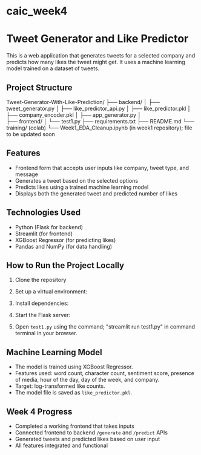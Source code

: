 # caic_week4
# Tweet Generator and Like Predictor

This is a web application that generates tweets for a selected company and predicts how many likes the tweet might get. It uses a machine learning model trained on a dataset of tweets.

## Project Structure
Tweet-Generator-With-Like-Prediction/
├── backend/
│   ├── tweet_generator.py
│   ├── like_predictor_api.py
│   ├── like_predictor.pkl
│   ├── company_encoder.pkl
│   ├── app_generator.py
│   
├── frontend/
│   └── test1.py
├── requirements.txt
├── README.md
└── training/ (colab)
    └── Week1_EDA_Cleanup.ipynb (in week1 repository); file to be updated soon



## Features

- Frontend form that accepts user inputs like company, tweet type, and message
- Generates a tweet based on the selected options
- Predicts likes using a trained machine learning model
- Displays both the generated tweet and predicted number of likes

## Technologies Used

- Python (Flask for backend)
- Streamlit (for frontend)
- XGBoost Regressor (for predicting likes)
- Pandas and NumPy (for data handling)

## How to Run the Project Locally

1. Clone the repository
  
3. Set up a virtual environment:

4. Install dependencies:

5. Start the Flask server:

6. Open `test1.py` using the command; "streamlit run test1.py" in command terminal in your browser.

## Machine Learning Model

- The model is trained using XGBoost Regressor.
- Features used: word count, character count, sentiment score, presence of media, hour of the day, day of the week, and company.
- Target: log-transformed like counts.
- The model file is saved as `like_predictor.pkl`.

## Week 4 Progress

- Completed a working frontend that takes inputs
- Connected frontend to backend `/generate` and `/predict` APIs
- Generated tweets and predicted likes based on user input
- All features integrated and functional


